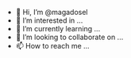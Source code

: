- 👋 Hi, I’m @magadosel
- 👀 I’m interested in ...
- 🌱 I’m currently learning ...
- 💞️ I’m looking to collaborate on ...
- 📫 How to reach me ...

<!---
magadosel/magadosel is a ✨ special ✨ repository because its `README.md` (this file) appears on your GitHub profile.
You can click the Preview link to take a look at your changes.
--->
